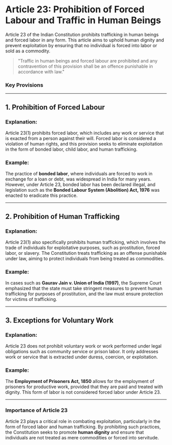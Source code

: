 # **Article 23: Prohibition of Forced Labour and Traffic in Human Beings**

Article 23 of the Indian Constitution prohibits trafficking in human beings and forced labor in any form. This article aims to uphold human dignity and prevent exploitation by ensuring that no individual is forced into labor or sold as a commodity.

> "Traffic in human beings and forced labour are prohibited and any contravention of this provision shall be an offence punishable in accordance with law."

### **Key Provisions**

---

## **1. Prohibition of Forced Labour**

### **Explanation**:
Article 23(1) prohibits forced labor, which includes any work or service that is exacted from a person against their will. Forced labor is considered a violation of human rights, and this provision seeks to eliminate exploitation in the form of bonded labor, child labor, and human trafficking.

### **Example**:
The practice of **bonded labor**, where individuals are forced to work in exchange for a loan or debt, was widespread in India for many years. However, under Article 23, bonded labor has been declared illegal, and legislation such as the **Bonded Labour System (Abolition) Act, 1976** was enacted to eradicate this practice.

---

## **2. Prohibition of Human Trafficking**

### **Explanation**:
Article 23(1) also specifically prohibits human trafficking, which involves the trade of individuals for exploitative purposes, such as prostitution, forced labor, or slavery. The Constitution treats trafficking as an offense punishable under law, aiming to protect individuals from being treated as commodities.

### **Example**:
In cases such as **Gaurav Jain v. Union of India (1997)**, the Supreme Court emphasized that the state must take stringent measures to prevent human trafficking for purposes of prostitution, and the law must ensure protection for victims of trafficking.

---

## **3. Exceptions for Voluntary Work**

### **Explanation**:
Article 23 does not prohibit voluntary work or work performed under legal obligations such as community service or prison labor. It only addresses work or service that is extracted under duress, coercion, or exploitation.

### **Example**:
The **Employment of Prisoners Act, 1850** allows for the employment of prisoners for productive work, provided that they are paid and treated with dignity. This form of labor is not considered forced labor under Article 23.

---

### **Importance of Article 23**

Article 23 plays a critical role in combating exploitation, particularly in the form of forced labor and human trafficking. By prohibiting such practices, the Constitution seeks to promote **human dignity** and ensure that individuals are not treated as mere commodities or forced into servitude.

